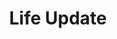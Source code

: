 ---
title: Life Update
description: General post regarding any life updates!
image:

# Badge style
# https://color.adobe.com/search?q=Neutral%20palette&t=term
style:
    background: "#A68CB5"
    color: "#fff"
---